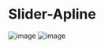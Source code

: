# Slider-Apline

![image](https://github.com/kunal7216/Slider-Apline/assets/112888767/704f4891-2f84-45f7-94f9-76e128237863)
![image](https://github.com/kunal7216/Slider-Apline/assets/112888767/c76d0a97-76e2-4afa-9f94-cdf166c91570)
